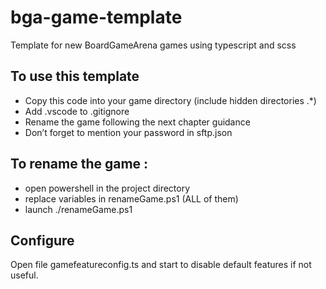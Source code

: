 # bga-game-template
Template for new BoardGameArena games using typescript and scss

## To use this template
- Copy this code into your game directory (include hidden directories .*)
- Add .vscode to .gitignore
- Rename the game following the next chapter guidance
- Don’t forget to mention your password in sftp.json

## To rename the game :
- open powershell in the project directory
- replace variables in renameGame.ps1 (ALL of them)
- launch ./renameGame.ps1

## Configure
Open file gamefeatureconfig.ts and start to disable default features if not useful.

